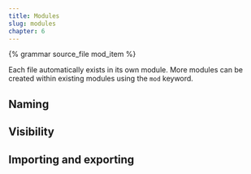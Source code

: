```yaml
---
title: Modules
slug: modules
chapter: 6
---
```


{% grammar source_file mod_item %}

Each file automatically exists in its own module.
More modules can be created within existing modules using the `mod` keyword.

## Naming

## Visibility

## Importing and exporting
